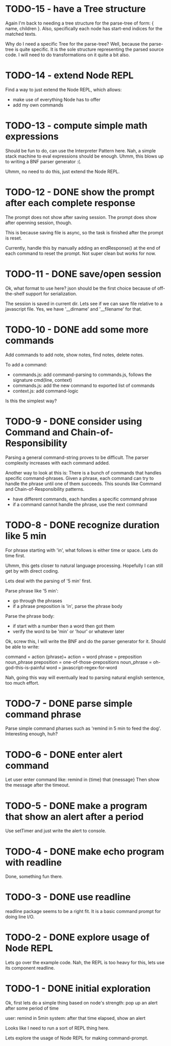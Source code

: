 # TODO-15 - have a Tree structure
Again I'm back to needing a tree structure for the parse-tree
of form: { name, children }.
Also, specifically each node has start-end indices for the matched texts.

Why do I need a specific Tree for the parse-tree?
Well, because the parse-tree is quite specific.
It is the sole structure representing the parsed source code.
I will need to do transformations on it quite a bit also.

# TODO-14 - extend Node REPL
Find a way to just extend the Node REPL, which allows:
- make use of everything Node has to offer
- add my own commands

# TODO-13 - compute simple math expressions
Should be fun to do, can use the Interpreter Pattern here.
Nah, a simple stack machine to eval expressions should be enough.
Uhmm, this blows up to writing a BNF parser generator :(.

Uhmm, no need to do this, just extend the Node REPL.

# TODO-12 - DONE show the prompt after each complete response
The prompt does not show after saving session.
The prompt does show after openning session, though.

This is because saving file is async,
so the task is finished after the prompt is reset.

Currently, handle this by manually adding an endResponse()
at the end of each command to reset the prompt.
Not super clean but works for now.

# TODO-11 - DONE save/open session
Ok, what format to use here?
json should be the first choice because of off-the-shelf support for serialization.

The session is saved in current dir.
Lets see if we can save file relative to a javascript file.
Yes, we have '__dirname' and '__filename' for that.

# TODO-10 - DONE add some more commands
Add commands to add note, show notes, find notes, delete notes.

To add a command:

- commands.js: add command-parsing to commands.js, follows the signature cmd(line, context)
- commands.js: add the new command to exported list of commands
- context.js: add command-logic

Is this the simplest way?

# TODO-9 - DONE consider using Command and Chain-of-Responsibility
Parsing a general command-string proves to be difficult.
The parser complexity increases with each command added.

Another way to look at this is:
There is a bunch of commands that handles specific command-phrases.
Given a phrase, each command can try to handle the phrase until one of them succeeds.
This sounds like Command and Chain-of-Responsibility patterns.

- have different commands, each handles a specific command phrase
- if a command cannot handle the phrase, use the next command

# TODO-8 - DONE recognize duration like 5 min
For phrase starting with 'in', what follows is either time or space.
Lets do time first.

Uhmm, this gets closer to natural language processing.
Hopefully I can still get by with direct coding.

Lets deal with the parsing of '5 min' first.

Parse phrase like '5 min':
- go through the phrases
- if a phrase preposition is 'in', parse the phrase body

Parse the phrase body:
- if start with a number then a word then got them
- verify the word to be 'min' or 'hour' or whatever later

Ok, screw this, I will write the BNF and do the parser generator for it.
Should be able to write:

command = action (phrase)+
action = word
phrase = preposition noun_phrase
preposition = one-of-those-prepositions
noun_phrase = oh-god-this-is-painful
word = javascript-regex-for-word

Nah, going this way will eventually lead to parsing natural english sentence,
too much effort.

# TODO-7 - DONE parse simple command phrase
Parse simple command pharses such as 'remind in 5 min to feed the dog'.
Interesting enough, huh?

# TODO-6 - DONE enter alert command
Let user enter command like: remind in {time} that {message}
Then show the message after the timeout.

# TODO-5 - DONE make a program that show an alert after a period
Use setTimer and just write the alert to console.

# TODO-4 - DONE make echo program with readline
Done, something fun there.

# TODO-3 - DONE use readline
readline package seems to be a right fit.
It is a basic command prompt for doing line I/O.

# TODO-2 - DONE explore usage of Node REPL
Lets go over the example code.
Nah, the REPL is too heavy for this, lets use its component readline.

# TODO-1 - DONE initial exploration
Ok, first lets do a simple thing based on node's strength:
pop up an alert after some period of time

user: remind in 5min
system: after that time elapsed, show an alert

Looks like I need to run a sort of REPL thing here.

Lets explore the usage of Node REPL for making command-prompt.

